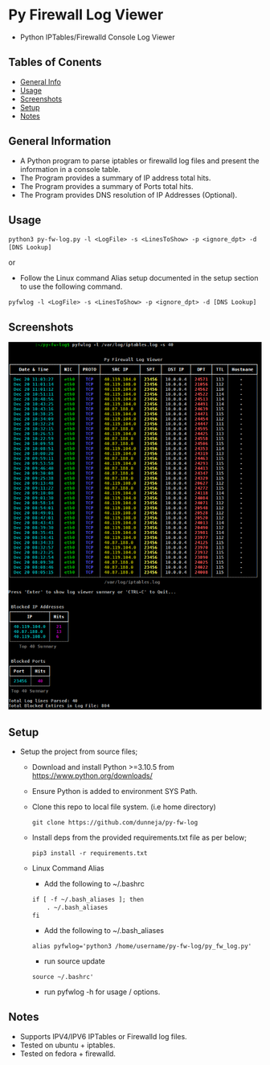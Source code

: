 # Py Firewall Log Viewer
- Python IPTables/Firewalld Console Log Viewer

## Tables of Conents

* [General Info](#general-information)
* [Usage](#usage)
* [Screenshots](#screenshots)
* [Setup](#setup)
* [Notes](#notes)

## General Information

- A Python program to parse iptables or firewalld log files and present the information in a console table.
- The Program provides a summary of IP address total hits.
- The Program provides a summary of Ports total hits.
- The Program provides DNS resolution of IP Addresses (Optional).

## Usage

```
python3 py-fw-log.py -l <LogFile> -s <LinesToShow> -p <ignore_dpt> -d [DNS Lookup]
```

or

- Follow the Linux command Alias setup documented in the setup section to use the following command.

```
pyfwlog -l <LogFile> -s <LinesToShow> -p <ignore_dpt> -d [DNS Lookup]
```

## Screenshots

![Example screenshot](./img/Screenshot.png)

## Setup

* Setup the project from source files;

    - Download and install Python >=3.10.5 from https://www.python.org/downloads/

    - Ensure Python is added to environment SYS Path.

    - Clone this repo to local file system. (i.e home directory)
    
        ```
        git clone https://github.com/dunneja/py-fw-log
        ```
        
    - Install deps from the provided requirements.txt file as per below;
    
        ```
        pip3 install -r requirements.txt
        ```
        
    - Linux Command Alias
    
        - Add the following to ~/.bashrc
        
        ``` 
        if [ -f ~/.bash_aliases ]; then
            . ~/.bash_aliases
        fi
        ```
        
        - Add the following to ~/.bash_aliases
        
        ```
        alias pyfwlog='python3 /home/username/py-fw-log/py_fw_log.py'
        ```
        
        - run source update
        
        ```
        source ~/.bashrc'
        ```
        
        - run pyfwlog -h for usage / options.

## Notes

   - Supports IPV4/IPV6 IPTables or Firewalld log files.
   - Tested on ubuntu + iptables.
   - Tested on fedora + firewalld.

